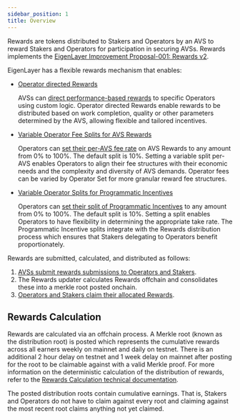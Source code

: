```yaml
---
sidebar_position: 1
title: Overview
---
```


Rewards are tokens distributed to Stakers and Operators by an AVS to reward Stakers and Operators for participation in securing AVSs.
Rewards implements the [EigenLayer Improvement Proposal-001: Rewards v2](https://github.com/eigenfoundation/ELIPs/blob/main/ELIPs/ELIP-001.md).

EigenLayer has a flexible rewards mechanism that enables:

* [Operator directed Rewards](rewards-submission.md)

    AVSs can [direct performance-based rewards](../../../developers/HowTo/build/submit-rewards-submissions.md) to specific Operators using custom logic. Operator directed Rewards enable 
    rewards to be distributed based on work completion, quality or other parameters determined by the AVS, allowing flexible and tailored incentives.

* [Variable Operator Fee Splits for AVS Rewards](rewards-split.md)

    Operators can [set their per-AVS fee rate](../../../operators/howto/confirgurerewards/set-rewards-split.md) on AVS Rewards to any amount from 0% to 100%. The default split is 10%. Setting
    a variable split per-AVS enables Operators to align their fee structures with their economic needs and the complexity and diversity of AVS demands. 
    Operator fees can be varied by Operator Set for more granular reward fee structures.

* [Variable Operator Splits for Programmatic Incentives](rewards-split.md)

    Operators can [set their split of Programmatic Incentives](../../../operators/howto/confirgurerewards/set-pi-split) to any amount from 0% to 100%. The default split is 10%. Setting 
    a split enables Operators to have flexibility in determining the appropriate take rate. The Programmatic Incentive splits 
    integrate with the Rewards distribution process which ensures that Stakers delegating to Operators benefit proportionately.

Rewards are submitted, calculated, and distributed as follows:

1. [AVSs submit rewards submissions to Operators and Stakers](../../../developers/HowTo/build/submit-rewards-submissions.md).
2. The Rewards updater calculates Rewards offchain and consolidates these into a merkle root posted onchain.
3. [Operators and Stakers claim their allocated Rewards](rewards-claiming).

## Rewards Calculation 

Rewards are calculated via an offchain process. A Merkle root (known as the distribution root) is posted which represents
the cumulative rewards across all earners weekly on mainnet and daily on testnet. There is an additional 2 hour delay on
testnet and 1 week delay on mainnet after posting for the root to be claimable against with a valid Merkle proof. For more
information on the deterministic calculation of the distribution of rewards, refer to the [Rewards Calculation technical documentation](https://github.com/Layr-Labs/sidecar/blob/master/docs/docs/sidecar/rewards/calculation.md).

The posted distribution roots contain cumulative earnings. That is, Stakers and Operators do not have to claim against every
root and claiming against the most recent root claims anything not yet claimed.
